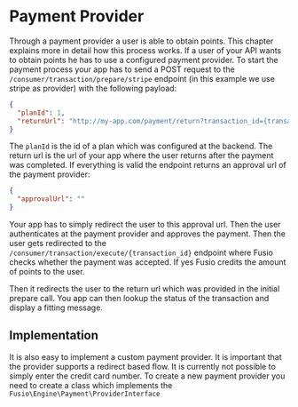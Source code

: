 
# Payment Provider

Through a payment provider a user is able to obtain points. This chapter explains more in detail how this process works.
If a user of your API wants to obtain points he has to use a configured payment provider. To start the payment process
your app has to send a POST request to the `/consumer/transaction/prepare/stripe` endpoint (in this example we use
stripe as provider) with the following payload:

```json
{
  "planId": 1,
  "returnUrl": "http://my-app.com/payment/return?transaction_id={transaction_id}"
}
```

The `planId` is the id of a plan which was configured at the backend. The return url is the url of your app where the
user returns after the payment was completed. If everything is valid the endpoint returns an approval url of the payment
provider:

```json
{
  "approvalUrl": ""
}
```

Your app has to simply redirect the user to this approval url. Then the user authenticates at the payment provider and
approves the payment. Then the user gets redirected to the `/consumer/transaction/execute/{transaction_id}` endpoint
where Fusio checks whether the payment was accepted. If yes Fusio credits the amount of points to the user.

Then it redirects the user to the return url which was provided in the initial prepare call. You app can then lookup the
status of the transaction and display a fitting message.

## Implementation

It is also easy to implement a custom payment provider. It is important that the provider supports a redirect based
flow. It is currently not possible to simply enter the credit card number. To create a new payment provider you need to
create a class which implements the `Fusio\Engine\Payment\ProviderInterface`

